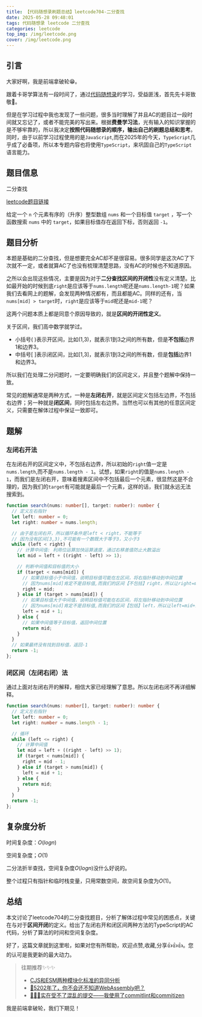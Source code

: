 ```yaml
---
title: 【代码随想录刷题总结】leetcode704-二分查找
date: 2025-05-28 09:48:01
tags: 代码随想录 leetcode 二分查找
categories: leetcode
top_img: /img/leetcode.png
cover: /img/leetcode.png
---
```


## 引言

大家好啊，我是前端拿破轮😁。

跟着卡哥学算法有一段时间了，通过[代码随想录](https://programmercarl.com/)的学习，受益匪浅，首先先卡哥致敬🫡。

但是在学习过程中我也发现了一些问题，很多当时理解了并且AC的题目过一段时间就又忘记了，或者不能完美的写出来。根据**费曼学习法**，光有输入的知识掌握的是不够牢靠的，所以我决定**按照代码随想录的顺序，输出自己的刷题总结和思考**。同时，由于以前学习过程使用的是`JavaScript`,而在2025年的今天，`TypeScript`几乎成了必备项，所以本专题内容也将使用`TypeScript`，来巩固自己的`TypeScript`语言能力。

## 题目信息

二分查找

[leetcode题目链接](https://leetcode.cn/problems/binary-search/)

给定一个 `n` 个元素有序的（升序）整型数组 `nums` 和一个目标值 `target`  ，写一个函数搜索 `nums` 中的 `target`，如果目标值存在返回下标，否则返回 `-1`。

## 题目分析

本题是基础的二分查找，但是想要完全AC却不是很容易。很多同学是这次AC了下次就不一定，或者就算AC了也没有梳理清楚思路，没有AC的时候也不知道原因。

之所以会出现这些情况，主要是因为对于**二分查找区间的开闭性**没有定义清楚。比如最开始的时候到底`right`是应该等于`nums.length`呢还是`nums.length-1`呢？如果我们去看网上的题解，会发现两种情况都有，而且都能AC。同样的还有，当`nums[mid] > target`时，`right`是应该等于`mid`呢还是`mid-1`呢？

这两个问题本质上都是同意个原因导致的，就是**区间的开闭性定义**。

关于区间，我们高中数学就学过。
- 小括号( )表示开区间，比如(1,3)，就表示1到3之间的所有数，但是**不包括**边界1和边界3。
- 中括号[ ]表示闭区间，比如[1,3]，就表示1到3之间的所有数，但是**包括**边界1和边界3。

所以我们在处理二分问题时，一定要明确我们的区间定义，并且整个题解中保持一致。

常见的题解通常是两种方式，一种是**左闭右开**，就是区间定义包括左边界，不包括右边界；另一种就是**闭区间**，同时包括左右边界。当然也可以有其他的任意区间定义，只需要在解体过程中保证一致即可。

## 题解

### 左闭右开法

在左闭右开的区间定义中，不包括右边界，所以初始的`right`值一定是`nums.length`,而不是`nums.length - 1`。试想，如果`right`的值是`nums.length - 1`，而我们是左闭右开，意味着搜素区间中不包括最后一个元素，很显然这是不合理的，因为我们的`target`有可能就是最后一个元素，这样的话，我们就永远无法搜索到。

```ts
function search(nums: number[], target: number): number {
  // 定义左右指针
  let left: number = 0;
  let right: number = nums.length;

  // 由于是左闭右开，所以循环条件是left < right，不能等于
  // 因为没有区间[3,3),不可能有一个数既大于等于3，又小于3
  while (left < right) {
    // 计算中间值: 利用位运算加快运算速度，通过右移差值防止大数溢出
    let mid = left + ((right - left) >> 1);

    // 判断中间值和目标值的大小
    if (target < nums[mid]) {
      // 如果目标值小于中间值，说明目标值可能在左区间，将右指针移动到中间位置
      // 因为nums[mid]肯定不是目标值,而我们的区间【不包括】right，所以让right=mid即可
      right = mid;
    } else if (target > nums[mid]) {
      // 如果目标值大于中间值，说明目标值可能在右区间，将左指针移动到中间位置
      // 因为nums[mid]肯定不是目标值,而我们的区间【包括】left，所以让left=mid+1即可
      left = mid + 1;
    } else {
      // 如果中间值等于目标值，返回中间位置
      return mid;
    }
  }
  // 如果最终没有找到目标值，返回-1
  return -1;
};
```

### 闭区间（左闭右闭）法

通过上面对左闭右开的解释，相信大家已经理解了意思。所以左闭右闭不再详细解释。

```ts
function search(nums: number[], target: number): number {
  // 定义左右指针
  let left: number = 0;
  let right: number = nums.length - 1;

  // 循环
  while (left <= right) {
    // 计算中间值
    let mid = left + ((right - left) >> 1);
    if (target < nums[mid]) {
      right = mid - 1;
    } else if (target > nums[mid]) {
      left = mid + 1;
    } else {
      return mid;
    }
  }
  return -1;
};
```

## 复杂度分析

时间复杂度：$O(logn)$

空间复杂度；$O(1)$

二分法折半查找，空间复杂度$O(logn)$没什么好说的。

整个过程只有指针和临时栈变量，只用常数空间，故空间复杂度为$O(1)$。

## 总结

本文讨论了leetcode704的二分查找题目，分析了解体过程中常见的困惑点，关键在与对于**区间开闭**的定义。给出了左闭右开和闭区间两种方法的TypeScript的AC代码，分析了算法的时间和空间复杂度。

好了，这篇文章就到这里啦，如果对您有所帮助，欢迎点赞,收藏,分享👍👍👍。您的认可是我更新的最大动力。

> 往期推荐✨✨✨
> - [CJS和ESM两种模块化标准的异同分析](https://juejin.cn/post/7473814041867780130)
> - [🤔5202年了，你不会还不知道WebAssembly吧？](https://juejin.cn/post/7498988293209784374)
> - [🚀🚀🚀实在受不了混乱的提交——我使用了commitlint和commitizen](https://juejin.cn/post/7508919522905522226)

我是前端拿破轮，我们下期见！

